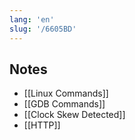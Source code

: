 ```yaml
---
lang: 'en'
slug: '/6605BD'
---
```


## Notes

- [[Linux Commands]]
- [[GDB Commands]]
- [[Clock Skew Detected]]
- [[HTTP]]
